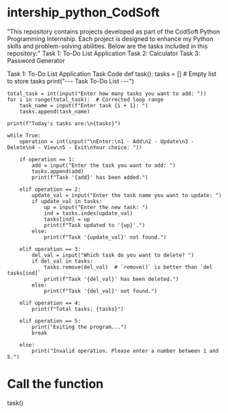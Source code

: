 # intership_python_CodSoft
"This repository contains projects developed as part of the CodSoft Python Programming Internship. Each project is designed to enhance my Python skills and problem-solving abilities. Below are the tasks included in this repository:"  Task 1: To-Do List Application Task 2: Calculator Task 3: Password Generator


Task 1: To-Do List Application Task Code
def task():
    tasks = []  # Empty list to store tasks
    print("--- Task To-Do List ---")
    
    total_task = int(input("Enter how many tasks you want to add: "))
    for i in range(total_task):  # Corrected loop range
        task_name = input(f"Enter task {i + 1}: ")
        tasks.append(task_name)
        
    print(f"Today's tasks are:\n{tasks}")

    while True:
        operation = int(input("\nEnter:\n1 - Add\n2 - Update\n3 - Delete\n4 - View\n5 - Exit\nYour choice: "))

        if operation == 1:
            add = input("Enter the task you want to add: ")
            tasks.append(add)
            print(f"Task '{add}' has been added.")

        elif operation == 2:
            update_val = input("Enter the task name you want to update: ")
            if update_val in tasks:
                up = input("Enter the new task: ")
                ind = tasks.index(update_val)
                tasks[ind] = up
                print(f"Task updated to '{up}'.")
            else:
                print(f"Task '{update_val}' not found.")

        elif operation == 3:
            del_val = input("Which task do you want to delete? ")
            if del_val in tasks:
                tasks.remove(del_val)  # `remove()` is better than `del tasks[ind]`
                print(f"Task '{del_val}' has been deleted.")
            else:
                print(f"Task '{del_val}' not found.")

        elif operation == 4:
            print(f"Total tasks: {tasks}")

        elif operation == 5:
            print("Exiting the program...")
            break

        else:
            print("Invalid operation. Please enter a number between 1 and 5.")

# Call the function
task()
